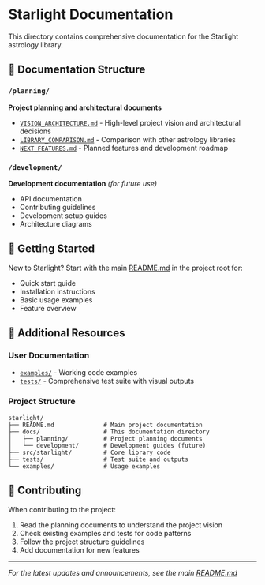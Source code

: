 # Starlight Documentation

This directory contains comprehensive documentation for the Starlight astrology library.

## 📁 Documentation Structure

### `/planning/`
**Project planning and architectural documents**

- [`VISION_ARCHITECTURE.md`](planning/VISION_ARCHITECTURE.md) - High-level project vision and architectural decisions
- [`LIBRARY_COMPARISON.md`](planning/LIBRARY_COMPARISON.md) - Comparison with other astrology libraries
- [`NEXT_FEATURES.md`](planning/NEXT_FEATURES.md) - Planned features and development roadmap

### `/development/`
**Development documentation** *(for future use)*

- API documentation
- Contributing guidelines
- Development setup guides
- Architecture diagrams

## 🚀 Getting Started

New to Starlight? Start with the main [README.md](../README.md) in the project root for:
- Quick start guide
- Installation instructions
- Basic usage examples
- Feature overview

## 📖 Additional Resources

### User Documentation
- [`examples/`](../examples/) - Working code examples
- [`tests/`](../tests/) - Comprehensive test suite with visual outputs

### Project Structure
```
starlight/
├── README.md              # Main project documentation
├── docs/                  # This documentation directory
│   ├── planning/          # Project planning documents
│   └── development/       # Development guides (future)
├── src/starlight/         # Core library code
├── tests/                 # Test suite and outputs
└── examples/              # Usage examples
```

## 🤝 Contributing

When contributing to the project:
1. Read the planning documents to understand the project vision
2. Check existing examples and tests for code patterns
3. Follow the project structure guidelines
4. Add documentation for new features

---

*For the latest updates and announcements, see the main [README.md](../README.md)*